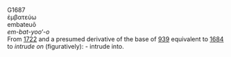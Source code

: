 <body>
  <p>G1687<br>  ἐμβατεύω  <br> embateuō  <br><i>em-bat-yoo‘-o </i><br>From <a href="g1722.htm">1722</a> and a presumed derivative of the base of <a href="g0939.htm">939</a>  equivalent to <a href="g1684.htm">1684</a>  to <i>intrude</i> <i>on</i> (figuratively): - intrude into.<br></p>
 </body>